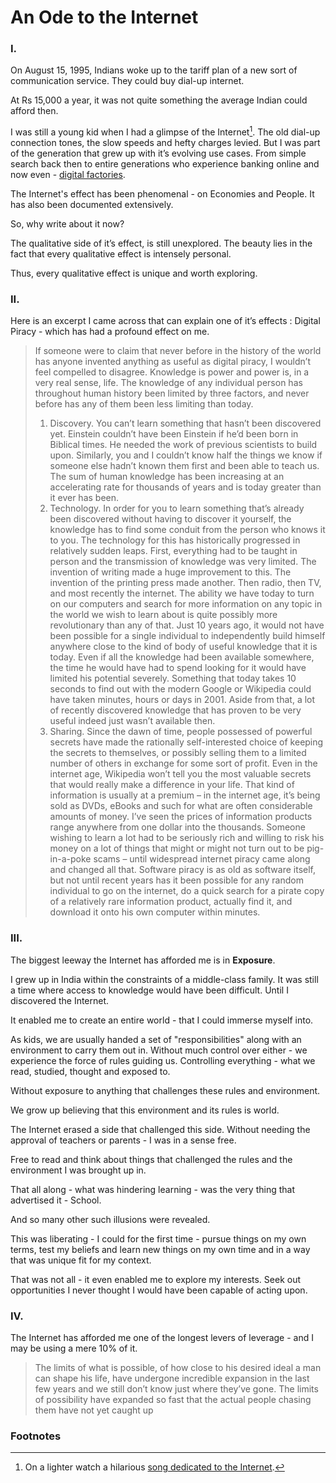 # An Ode to the Internet

### I. 

On August 15, 1995, Indians woke up to the tariff plan of a new sort of communication service. They could buy dial-up internet.

At Rs 15,000 a year, it was not quite something the average Indian could afford then.

I was still a young kid when I had a glimpse of the Internet[^1]. The old dial-up connection tones, the slow speeds and hefty charges levied.  But I was part of the generation that grew up with it’s evolving use cases. From simple search back then to entire generations who experience banking online and now even - [digital factories](https://minto.ai/digital-transformation-series-what-are-we-learning-from-our-ongoing-deployments/).

The Internet's effect has been phenomenal - on Economies and People. It has also been documented extensively.

So, why write about it now?

The qualitative side of it’s effect, is still unexplored. The beauty lies in the fact that every qualitative effect is intensely personal.

Thus, every qualitative effect is unique and worth exploring.

### II. 

Here is an excerpt I came across that can explain one of it’s effects : Digital Piracy - which has had a profound effect on me.
> If someone were to claim that never before in the history of the world has anyone invented anything as useful as digital piracy, I wouldn’t feel compelled to disagree. Knowledge is power and power is, in a very real sense, life. The knowledge of any individual person has throughout human history been limited by three factors, and never before has any of them been less limiting than today. 
> 1. Discovery. You can’t learn something that hasn’t been discovered yet. Einstein couldn’t have been Einstein if he’d been born in Biblical times. He needed the work of previous scientists to build upon. Similarly, you and I couldn’t know half the things we know if someone else hadn’t known them first and been able to teach us. The sum of human knowledge has been increasing at an accelerating rate for thousands of years and is today greater than it ever has been.
> 2. Technology. In order for you to learn something that’s already been discovered without having to discover it yourself, the knowledge has to find some conduit from the person who knows it to you. The technology for this has historically progressed in relatively sudden leaps. First, everything had to be taught in person and the transmission of knowledge was very limited. The invention of writing made a huge improvement to this. The invention of the printing press made another. Then radio, then TV, and most recently the internet. The ability we have today to turn on our computers and search for more information on any topic in the world we wish to learn about is quite possibly more revolutionary than any of that. Just 10 years ago, it would not have been possible for a single individual to independently build himself anywhere close to the kind of body of useful knowledge that it is today. Even if all the knowledge had been available somewhere, the time he would have had to spend looking for it would have limited his potential severely. Something that today takes 10 seconds to find out with the modern Google or Wikipedia could have taken minutes, hours or days in 2001. Aside from that, a lot of recently discovered knowledge that has proven to be very useful indeed just wasn’t available then. 
> 3. Sharing. Since the dawn of time, people possessed of powerful secrets have made the rationally self-interested choice of keeping the secrets to themselves, or possibly selling them to a limited number of others in exchange for some sort of profit. Even in the internet age, Wikipedia won’t tell you the most valuable secrets that would really make a difference in your life. That kind of information is usually at a premium – in the internet age, it’s being sold as DVDs, eBooks and such for what are often considerable amounts of money. I’ve seen the prices of information products range anywhere from one dollar into the thousands. Someone wishing to learn a lot had to be seriously rich and willing to risk his money on a lot of things that might or might not turn out to be pig-in-a-poke scams – until widespread internet piracy came along and changed all that. Software piracy is as old as software itself, but not until recent years has it been possible for any random individual to go on the internet, do a quick search for a pirate copy of a relatively rare information product, actually find it, and download it onto his own computer within minutes.

### III. 

The biggest leeway the Internet has afforded me is in **Exposure**. 

I grew up in India within the constraints of a middle-class family. It was still a time where access to knowledge would have been difficult. Until I discovered the Internet.

It enabled me to create an entire world - that I could immerse myself into.

As kids, we are usually handed a set of "responsibilities" along with an environment to carry them out in. Without much control over either - we experience the force of rules guiding us. Controlling everything - what we read, studied, thought and exposed to.

Without exposure to anything that challenges these rules and environment.

We grow up believing that this environment and its rules is world.

The Internet erased a side that challenged this side. Without needing the approval of teachers or parents - I was in a sense free.

Free to read and think about things that challenged the rules and the environment I was brought up in.

That all along - what was hindering learning - was the very thing that advertised it - School.

And so many other such illusions were revealed.

This was liberating - I could for the first time - pursue things on my own terms, test my beliefs and learn new things on my own time and in a way that was unique fit for my context.

That was not all - it even enabled me to explore my interests. Seek out opportunities I never thought I would have been capable of acting upon.

### IV. 

The Internet has afforded me one of the longest levers of leverage - and I may be using a mere 10% of it.

>The limits of what is possible, of how close to his desired ideal a man can shape his life, have undergone incredible expansion in the last few years and we still don’t know just where they’ve gone. The limits of possibility have expanded so fast that the actual people chasing them have not yet caught up

### Footnotes

[^1]: On a lighter watch a hilarious [song dedicated to the Internet](https://www.youtube.com/watch?v=k1BneeJTDcU).
